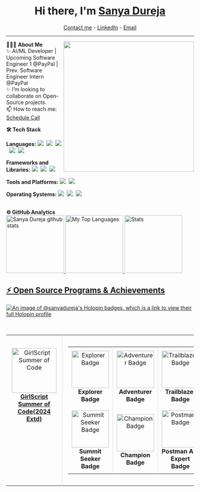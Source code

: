 
<h1 align="center"> Hi there, I'm <a href="https://www.linkedin.com/in/sanya-dureja-13960122a/">Sanya Dureja</a> </h1>

<!--- Adding Header Elements -->
<p align="center">
  <a href="https://topmate.io/sanya_dureja">Contact me</a> -
  <a href="https://www.linkedin.com/in/sanya-dureja-13960122a/">LinkedIn</a> -
  <a href="mailto:sanyadureja01@gmail.com">Email</a>
</p>

-----------------------------------------------------------
👨🏻‍💻 **About Me** <img src="https://raw.githubusercontent.com/sanjay-kv/sanjay-kv/main/Assets/illustration.png" min-width="300px" max-width="300px" width="350px" align="right"> <br>
✨ AI/ML Developer | Upcoming Software Engineer 1 @PayPal | Prev. Software Engineer Intern @PayPal <br>
✨ I’m looking to collaborate on Open-Source projects. <br>
📫 How to reach me: [Schedule Call](https://topmate.io/sanya_dureja) <br>

<!--<details>
 <summary><b>🛠 Tech Stack</b></summary><br>
Languages: <img src="https://img.shields.io/badge/-python-437CAC?logo=python&logoColor=white&style=flat">&nbsp;
<img src="https://img.shields.io/badge/-C++-00599C?logo=c%2B%2B&logoColor=white&style=flat">&nbsp;
<img src="https://img.shields.io/badge/-Mysql-DC8F0F?logo=Mysql&logoColor=white&style=flat">&nbsp; 
<img src="https://img.shields.io/badge/-HTML5-DE5934?logo=HTML5&logoColor=white&style=flat">&nbsp;
<img src="https://img.shields.io/badge/-CSS3-2275B2?logo=CSS3&logoColor=white&style=flat"> &nbsp;<br>
Frameworks and Libraries: <!--- Frameworks and Libraries goes here -->
<!--<img src="https://img.shields.io/badge/-Numpy-0E7ACE?logo=numpy&logoColor=white&style=flat">&nbsp;
<img src="https://img.shields.io/badge/-Pandas-150455?logo=pandas&logoColor=white&style=flat">&nbsp;
<img src="https://img.shields.io/badge/-Sklearn-F09437?logo=scikit-learn&logoColor=white&style=flat">&nbsp;&nbsp;<br>
Tools and Platforms: <img src="https://img.shields.io/badge/-Git-orange?logo=Git&logoColor=white&style=flat">&nbsp; 
<img src="https://img.shields.io/badge/-Visual%20Studio%20Code-25AEF4?logo=visualstudio&logoColor=white&style=flat">&nbsp;
<br>
Operating Systems: <img src="https://img.shields.io/badge/-Windows-0F7BCF?logo=Windows&logoColor=white&style=flat">&nbsp;
<img src="https://img.shields.io/badge/-Linux-EDBD2B?logo=Linux&logoColor=black&style=flat">&nbsp;
<img src="https://img.shields.io/badge/-Mac-F7F7F7?logo=Macos&logoColor=black&style=flat">&nbsp; 
</details>-->

<b>🛠 Tech Stack</b><br>

<b>Languages:</b> 
<img src="https://img.shields.io/badge/-python-437CAC?logo=python&logoColor=white&style=flat">&nbsp;
<img src="https://img.shields.io/badge/-C++-00599C?logo=c%2B%2B&logoColor=white&style=flat">&nbsp;
<img src="https://img.shields.io/badge/-Mysql-DC8F0F?logo=Mysql&logoColor=white&style=flat">&nbsp; 
<img src="https://img.shields.io/badge/-HTML5-DE5934?logo=HTML5&logoColor=white&style=flat">&nbsp;
<img src="https://img.shields.io/badge/-CSS3-2275B2?logo=CSS3&logoColor=white&style=flat">&nbsp;
<br>

<b>Frameworks and Libraries:</b> 
<img src="https://img.shields.io/badge/-Numpy-0E7ACE?logo=numpy&logoColor=white&style=flat">&nbsp;
<img src="https://img.shields.io/badge/-Pandas-150455?logo=pandas&logoColor=white&style=flat">&nbsp;
<img src="https://img.shields.io/badge/-Sklearn-F09437?logo=scikit-learn&logoColor=white&style=flat">&nbsp;
<br>

<b>Tools and Platforms:</b> 
<img src="https://img.shields.io/badge/-Git-orange?logo=Git&logoColor=white&style=flat">&nbsp;
<img src="https://img.shields.io/badge/-Visual%20Studio%20Code-25AEF4?logo=visualstudio&logoColor=white&style=flat">&nbsp;
<br>

<b>Operating Systems:</b> 
<img src="https://img.shields.io/badge/-Windows-0F7BCF?logo=Windows&logoColor=white&style=flat">&nbsp;
<img src="https://img.shields.io/badge/-Linux-EDBD2B?logo=Linux&logoColor=black&style=flat">&nbsp;
<img src="https://img.shields.io/badge/-Mac-F7F7F7?logo=Macos&logoColor=black&style=flat">&nbsp;

<br>

<!--stats-->
<summary><b>⚙️ GitHub Analytics</b></summary>
<a href="https://github.com/sanyadureja">
   <img height="155em" src="http://github-profile-summary-cards.vercel.app/api/cards/profile-details?username=sanyadureja&theme=github_dark" alt="Sanya Dureja github stats" />
   <img height="155em" src="http://github-profile-summary-cards.vercel.app/api/cards/repos-per-language?username=sanyadureja&theme=github_dark" alt="My Top Languages" />
  <img height="155em" src="http://github-profile-summary-cards.vercel.app/api/cards/stats?username=sanyadureja&theme=github_dark" alt="Stats" class="center" />
<br>

<!--<h2 style="text-decoration: none;">GSSOC(24) Badges 🪶</h2>
<div style="display: flex; align-items: center; gap: 10px;" align="center">
  <a href="https://gssoc.girlscript.tech/leaderboard">
    <img src="https://raw.githubusercontent.com/GSSoC24/Postman-Challenge/main/docs/assets/1.png" width="100px" height="100px" />
    <img src="https://raw.githubusercontent.com/GSSoC24/Postman-Challenge/main/docs/assets/Postman%20White.png" width="100px" height="100px"/>
  </a>
</div>-->

## :zap: Open Source Programs & Achievements

[![An image of @sanyadureja's Holopin badges, which is a link to view their full Holopin profile](https://holopin.me/sanyadureja)](https://holopin.io/@sanyadureja)

<br>
<!--<div align="center">
  <table>
    <tr align="center">
      <td style="border-right: 1px solid #dddddd; padding: 15px;" valign="top" width="50%">
        <a href="https://holopin.io/@sanyadureja">
          <br>
          <img src="https://github.com/user-attachments/assets/1d3551a4-8907-4dab-95fc-0e62f6594620" alt="HacktoberFest 2024" width="120" />
          <br>
          <strong>HacktoberFest 2024 Challenge</strong>
        </a>
        <br>
        <span style="font-size: 14px; color: #555555;">🏅 Ranked 150th</span>
        <br>
        <br>
        <span style="font-size: 12px; color: #777777;">
          Out of 2,000+ participants<br>
          PRs Merged: 5<br>
          Total Badges: 6<br>
          Total Score: 620<br>
        </span>
      </td>
      <td style="padding: 15px;" valign="top" width="50%">
        <table>
          <tr align="center">
            <td style="border-right: 1px solid #dddddd; padding: 10px;" width="120">
              <img src="https://assets.holopin.io/eyJidWNrZXQiOiJob2xvcGluLWFzc2V0cyIsImtleSI6ImFzc2V0cy9jbDd0ZDhncDUwMTMyMDlrMHd1OHFlNHg5IiwiZWRpdHMiOnsicm90YXRlIjpudWxsfX0=" alt="Early Bird Pegasaurus" width="100" />
              <br>
              <strong>Early Bird Pegasaurus</strong>
            </td>
            <td style="border-right: 1px solid #dddddd; padding: 10px;" width="120">
              <img src="https://assets.holopin.io/hf2024levels/level0-sloth-code-0-0-0-0.webp" alt="Registered" width="100" />
              <br>
              <strong>Registered</strong>
            </td>
            <td style="padding: 10px;" width="120">
              <img src="https://assets.holopin.io/hf2024levels/level1-sloth-code-0-0-0-0.webp" alt="Level 1" width="100" />
              <br>
              <strong>Level 1</strong>
            </td>
          </tr>
          <tr align="center">
            <td style="border-right: 1px solid #dddddd; padding: 10px;" width="120">
              <img src="https://assets.holopin.io/hf2024levels/level2-sloth-code-0-0-0-0.webp" alt="Level 2" width="100" />
              <br>
              <strong>Level 2</strong>
            </td>
            <td style="border-right: 1px solid #dddddd; padding: 10px;" width="120">
              <img src="https://assets.holopin.io/hf2024levels/level3-sloth-code-0-0-0-0.webp" alt="Level 3" width="100" />
              <br>
              <strong>Level 3</strong>
            </td>
            <td style="padding: 10px;" width="120">
              <img src="https://assets.holopin.io/hf2024levels/level4-sloth-code-0-0-0-0.webp" alt="Level 4" width="100" />
              <br>
              <strong>Level 4</strong>
            </td>
          </tr>
        </table>
      </td>
    </tr>
  </table>
</div>-->

<div align="center">
  <table>
    <tr align="center">
      <td style="border-right: 1px solid #dddddd; padding: 15px;" valign="top" width="50%">
        <a href="https://gssoc.girlscript.tech/leaderboard">
	  <br>
          <img src="https://github.com/user-attachments/assets/72f7fca1-d2fe-4ec9-8dfe-8ea389d6bbea" alt="GirlScript Summer of Code" width="120" />
          <br>
          <strong>GirlScript Summer of Code(2024 Extd)</strong>
        </a>
        <br>
        <!--<span style="font-size: 14px; color: #555555;">🏅 Ranked 150th</span>
        <br>
	<br>
        <span style="font-size: 12px; color: #777777;">
	  Out of 2,000+ participants<br>
          PRs Merged: 5<br>
          Total Badges: 6<br>
          Total Score: 620<br>
        </span>-->
      </td>
      <td style="padding: 15px;" valign="top" width="50%">
        <table>
          <tr align="center">
            <td style="border-right: 1px solid #dddddd; padding: 10px;" width="120">
              <img src="https://raw.githubusercontent.com/GSSoC24/Postman-Challenge/main/docs/assets/1.png" alt="Explorer Badge" width="100" />
              <br>
              <strong>Explorer Badge</strong>
            </td>
            <td style="border-right: 1px solid #dddddd; padding: 10px;" width="120">
              <img src="https://raw.githubusercontent.com/GSSoC24/Postman-Challenge/main/docs/assets/2.png" alt="Adventurer Badge" width="100" />
              <br>
              <strong>Adventurer Badge</strong>
            </td>
            <td style="padding: 10px;" width="120">
              <img src="https://raw.githubusercontent.com/GSSoC24/Postman-Challenge/main/docs/assets/3.png" alt="Trailblazer Badge" width="100" />
              <br>
              <strong>Trailblazer Badge</strong>
            </td>
          </tr>
          <tr align="center">
            <td style="border-right: 1px solid #dddddd; padding: 10px;" width="120">
              <img src="https://raw.githubusercontent.com/GSSoC24/Postman-Challenge/main/docs/assets/4.png" alt="Summit Seeker Badge" width="100" />
              <br>
              <strong>Summit Seeker Badge</strong>
            </td>
            <td style="border-right: 1px solid #dddddd; padding: 10px;" width="120">
              <img src="https://raw.githubusercontent.com/GSSoC24/Postman-Challenge/main/docs/assets/5.png" alt="Champion Badge" width="100" />
              <br>
              <strong>Champion Badge</strong>
            </td>
            <td style="border-right: 1px solid #dddddd; padding: 10px;" width="120">
              <img src="https://raw.githubusercontent.com/GSSoC24/Postman-Challenge/main/docs/assets/Postman%20White.png" alt="Postman Badge" width="100" />
              <br>
              <strong>Postman API Expert Badge</strong>
            </td>
<!--             <td style="border-right: 1px solid #dddddd; padding: 10px;" width="100">
              <img src="https://raw.githubusercontent.com/GSSoC24/Postman-Challenge/main/docs/assets/6.png" alt="Champion Badge" width="80" />
              <br>
              <strong>Champion Badge</strong>
            </td> -->
<!--             <td style="padding: 10px;" width="100">
              <img src="Postman%20-%20Postman%20API%20Fundamentals%20Student%20Expert%20-%202024-07-29%20(1).png" alt="Postman API Fundamentals Student Expert" width="80" />
              <br>
              <strong>API Student Expert</strong>
              <br>
              <span style="font-size: 12px; color: #777777;">Postman</span>
            </td> -->
          </tr>
        </table>
      </td>
    </tr>
  </table>
</div>

<br>



